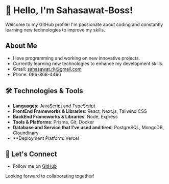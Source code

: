 # 👋 Hello, I'm Sahasawat-Boss!

Welcome to my GitHub profile! I'm passionate about coding and constantly learning new technologies to improve my skills. 

## About Me
- I love programming and working on new innovative projects.
- Currently learning new technologies to enhance my development skills.
- Gmail: sahasawat.rk@gmail.com
- Phone: 086-868-4466
  
## 🛠️ Technologies & Tools
- **Languages**: JavaScript and TypeScript
- **FrontEnd Frameworks & Libraries**: React, Next.js, Tailwind CSS
- **BackEnd Frameworks & Libraries**: Node, Express
- **Tools & Platforms**: Prisma, Git, Docker
- **Database and Service that I've used and tired**: PostgreSQL, MongoDB, Cloundinary
- **Deployment Platform: Vercel

## 🤝 Let's Connect

- Follow me on [GitHub](https://github.com/Sahasawat-Boss)

Looking forward to collaborating together!
